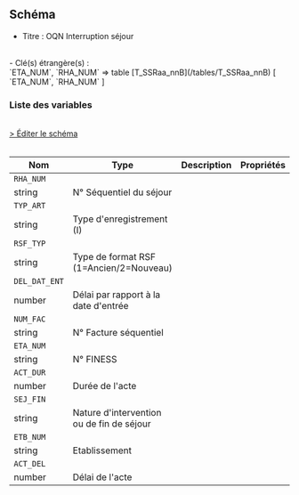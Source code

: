 ## Schéma

- Titre : OQN Interruption séjour
<br />
- Clé(s) étrangère(s) : <br />
`ETA_NUM`, `RHA_NUM` => table [T_SSRaa_nnB](/tables/T_SSRaa_nnB) [ `ETA_NUM`, `RHA_NUM` ]<br />

### Liste des variables
<br />
<div>
    <a href="https://gitlab.com/healthdatahub/schema-snds/edit/master/schemas/PMSI/PMSI%20SSR/T_SSRaa_nnFI.json"  
    arget="_blank" rel="noopener noreferrer">> Éditer le schéma</a>
    <OutboundLink />
</div>
<br />

Nom|Type|Description|Propriétés
-|-|-|-
`RHA_NUM`|
string|N° Séquentiel du séjour||
`TYP_ART`|
string|Type d&#x27;enregistrement (I)||
`RSF_TYP`|
string|Type de format RSF (1&#x3D;Ancien/2&#x3D;Nouveau)||
`DEL_DAT_ENT`|
number|Délai par rapport à la date d&#x27;entrée||
`NUM_FAC`|
string|N° Facture séquentiel||
`ETA_NUM`|
string|N° FINESS||
`ACT_DUR`|
number|Durée de l&#x27;acte||
`SEJ_FIN`|
string|Nature d&#x27;intervention ou de fin de séjour||
`ETB_NUM`|
string|Etablissement||
`ACT_DEL`|
number|Délai de l&#x27;acte||

